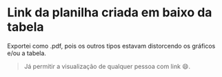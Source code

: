 # Link da planilha criada em baixo da tabela

Exportei como .pdf, pois os outros tipos estavam distorcendo os gráficos e/ou a tabela.
> Já permitir a visualização de qualquer pessoa com link 😄.
